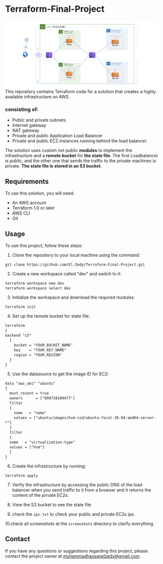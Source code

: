 # Terraform-Final-Project
![Alt Text](https://github.com/El-Zedy/Terraform-Final-Project/blob/main/screenshots/infrastructure.png)
This repository contains Terraform code for a solution that creates a highly available infrastructure on AWS.

### consisting of:
- Public and private subnets
- Internet gateway
- NAT gateway
- Private and public Application Load Balancer 
- Private and public EC2 instances running behind the load balancer.

The solution uses custom not public **modules** to implement the infrastructure and a **remote bucket** for **the state file**. The first Loadbalancer is public, and the other one that sends the traffic to the private machines is private. **The state file is stored in an S3 bucket**.

## Requirements
To use this solution, you will need:

  - An AWS account
  - Terraform 1.0 or later
  - AWS CLI
  - Git
  
  ## Usage
  To use this project, follow these steps:
  1. Clone the repository to your local machine using the command:
 
    git clone https://github.com/El-Zedy/Terraform-Final-Project.git
  2. Create a new workspace called "dev" and switch to it:
    
    terraform workspace new dev
    terraform workspace select dev
  3. Initialize the workspace and download the required modules:
  
    terraform init
  4. Set up the remote bucket for state file:
    
    terraform 
    {
    backend "s3"
      {
        bucket = "YOUR_BUCKET_NAME"
        key    = "YOUR_KEY_NAME"
        region = "YOUR_REGION"
      }
    }
  5. Use the datasource to get the image ID for EC2:
  
    data "aws_ami" "ubuntu"
    {
      most_recent = true
      owners      = ["099720109477"]
      filter 
      {
        name   = "name"
        values = ["ubuntu/images/hvm-ssd/ubuntu-focal-20.04-amd64-server-*"]
      }
      filter
      {
      name   = "virtualization-type"
      values = ["hvm"]
      }
    }
  6. Create the infrastructure by running:
  
    terraform apply
  7. Verify the infrastructure by accessing the public DNS of the load balancer when you send traffic to it from a browser and it returns the content of the private EC2s.
  
  8. View the S3 bucket to see the state file
  
  9. check the `ips.txt` to check your public and private EC2s ips.
  
  10.check all screenshots at the `screenshots` directory to clarify everything.
  
## Contact
If you have any questions or suggestions regarding this project, please contact the project owner at muhammadhassanelzedy@gmail.com .




